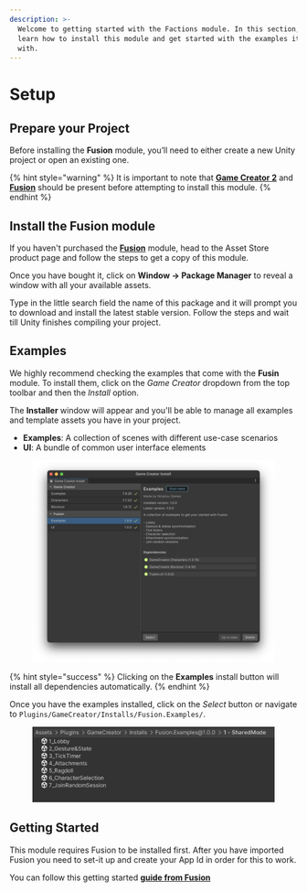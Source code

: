 ```yaml
---
description: >-
  Welcome to getting started with the Factions module. In this section, you’ll
  learn how to install this module and get started with the examples it comes
  with.
---
```


# Setup

## Prepare your Project

Before installing the **Fusion** module, you’ll need to either create a new Unity project or open an existing one.

{% hint style="warning" %}
It is important to note that [**Game Creator 2**](https://assetstore.unity.com/packages/tools/game-toolkits/game-creator-2-203069) and [**Fusion**](https://assetstore.unity.com/packages/tools/network/photon-fusion-267958) should be present before attempting to install this module.
{% endhint %}

## Install the Fusion module

If you haven't purchased the [**Fusion**](https://u3d.as/2Cws) module, head to the Asset Store product page and follow the steps to get a copy of this module.

Once you have bought it, click on **Window → Package Manager** to reveal a window with all your available assets.

Type in the little search field the name of this package and it will prompt you to download and install the latest stable version. Follow the steps and wait till Unity finishes compiling your project.



## Examples

We highly recommend checking the examples that come with the **Fusin** module. To install them, click on the _Game Creator_ dropdown from the top toolbar and then the _Install_ option.

The **Installer** window will appear and you'll be able to manage all examples and template assets you have in your project.

* **Examples**: A collection of scenes with different use-case scenarios
* **UI**: A bundle of common user interface elements

<figure><img src="../../.gitbook/assets/image (4) (1).png" alt=""><figcaption></figcaption></figure>

{% hint style="success" %}
Clicking on the **Examples** install button will install all dependencies automatically.
{% endhint %}

Once you have the examples installed, click on the _Select_ button or navigate to `Plugins/GameCreator/Installs/Fusion.Examples/`.

<figure><img src="../../.gitbook/assets/image (1) (1) (1) (1) (1).png" alt=""><figcaption></figcaption></figure>



## Getting Started

This module requires Fusion to be installed first. After you have imported Fusion you need to set-it up and create your App Id in order for this to work.

You can follow this getting started [**guide from Fusion**](https://doc.photonengine.com/fusion/current/tutorials/shared-mode-basics/1-getting-started)

